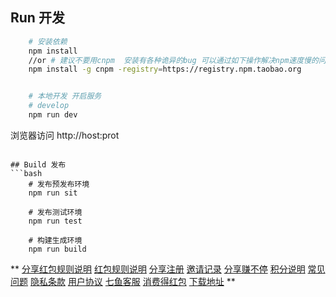 ## Run 开发 
```bash
    # 安装依赖
    npm install
    //or # 建议不要用cnpm  安装有各种诡异的bug 可以通过如下操作解决npm速度慢的问题
    npm install -g cnpm -registry=https://registry.npm.taobao.org


    # 本地开发 开启服务
    # develop
    npm run dev
```
浏览器访问  http://host:prot 

```

## Build 发布
```bash
    # 发布预发布环境
    npm run sit
    
    # 发布测试环境
    npm run test
    
    # 构建生成环境
    npm run build
```
**
[分享红包规则说明](http://host:port/rules.html)
[红包规则说明](http://host:port/redrules.html)
[分享注册](http://host:port/index.html)
[邀请记录](http://host:port/invitation.html)
[分享赚不停](http://host:port/sharemoney.html)
[积分说明](http://host:port/integral.html)
[常见问题](http://host:port/comproblems.html)
[隐私条款](http://host:port/privacy.html)
[用户协议](http://host:port/useragree.html)
[七鱼客服](http://host:port/qiyukefu.html)
[消费得红包](http://host:port/consumptionenvelope.html)
[下载地址](http://host:port/download.html)
**
